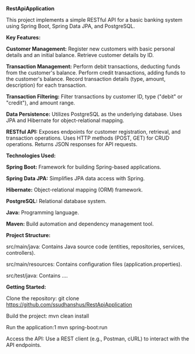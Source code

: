 **RestApiApplication**

This project implements a simple RESTful API for a basic banking system using Spring Boot, Spring Data JPA, and PostgreSQL.

**Key Features:**

**Customer Management:**
Register new customers with basic personal details and an initial balance.
Retrieve customer details by ID.

**Transaction Management:**
Perform debit transactions, deducting funds from the customer's balance.
Perform credit transactions, adding funds to the customer's balance.
Record transaction details (type, amount, description) for each transaction.

**Transaction Filtering:**
Filter transactions by customer ID, type ("debit" or "credit"), and amount range.

**Data Persistence:**
Utilizes PostgreSQL as the underlying database.
Uses JPA and Hibernate for object-relational mapping.

**RESTful API:**
Exposes endpoints for customer registration, retrieval, and transaction operations.
Uses HTTP methods (POST, GET) for CRUD operations.
Returns JSON responses for API requests.

**Technologies Used:**

**Spring Boot:** Framework for building Spring-based applications.

**Spring Data JPA:** Simplifies JPA data access with Spring.

**Hibernate:** Object-relational mapping (ORM) framework.

**PostgreSQL:** Relational database system.

**Java:** Programming language.

**Maven:** Build automation and dependency management tool.

**Project Structure:**

src/main/java: Contains Java source code (entities, repositories, services, controllers).

src/main/resources: Contains configuration files (application.properties).

src/test/java: Contains ....

**Getting Started:**

Clone the repository: git clone https://github.com/ssudhanshus/RestApiApplication

Build the project: mvn clean install

Run the application:1 mvn spring-boot:run   

Access the API: Use a REST client (e.g., Postman, cURL) to interact with the API endpoints.
